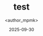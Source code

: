 ---
title: test
date: 2025-09-30
categories: [7-Productivity, 1Pro-Gym]
tags: [Productivity]
author: <author_mpmk>
---